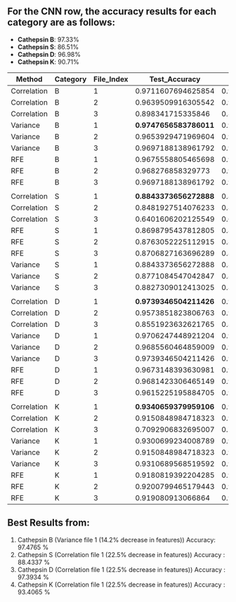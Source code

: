## For the CNN row, the accuracy results for each category are as follows:
- **Cathepsin B**: 97.33%
- **Cathepsin S**: 86.51%
- **Cathepsin D**: 96.98%
- **Cathepsin K**: 90.71%


| Method      | Category | File_Index | Test_Accuracy   | Precision       | Recall          | F1-Score        |
|-------------|----------|------------|-----------------|-----------------|-----------------|-----------------|
| Correlation | B        | 1          | 0.9711607694625854 | 0.9716005329222748 | 0.9711607786589762 | 0.9710346055145948 |
| Correlation | B        | 2          | 0.9639509916305542 | 0.9639145787220054 | 0.9639509733237203 | 0.9638712477978894 |
| Correlation | B        | 3          | 0.898341715335846  | 0.8995738880851906 | 0.8983417447728911 | 0.898210478637559 |
| Variance    | B        | 1          | **0.9747656583786011** | 0.9747845598431052 | 0.9747656813266041 | 0.9747019607239696 |
| Variance    | B        | 2          | 0.9653929471969604 | 0.9656309269297354 | 0.9653929343907715 | 0.9653562026192504 |
| Variance    | B        | 3          | 0.9697188138961792 | 0.9698637106531169 | 0.969718817591925 | 0.9695882737446 |
| RFE         | B        | 1          | 0.9675558805465698 | 0.9674878164566835 | 0.9675558759913482 | 0.9674363456862948 |
| RFE         | B        | 2          | 0.968276858329773  | 0.9683181649994399 | 0.9682768565248738 | 0.9681627437818263 |
| RFE         | B        | 3          | 0.9697188138961792 | 0.9697566954344019 | 0.969718817591925 | 0.969639303763679 |
|             |          |            |                    |                    |                   |                     |
| Correlation | S        | 1          | **0.8843373656272888** | 0.8865815258479512 | 0.8843373493975903 | 0.8843265473405466 |
| Correlation | S        | 2          | 0.8481927514076233 | 0.8464858924275791 | 0.8481927710843373 | 0.8465961039355744 |
| Correlation | S        | 3          | 0.6401606202125549 | 0.6297851502540344 | 0.6401606425702812 | 0.631388216165559 |
| RFE         | S        | 1          | 0.8698795437812805 | 0.8736365844436154 | 0.8698795180722891 | 0.8698018730614725 |
| RFE         | S        | 2          | 0.8763052225112915 | 0.8776304090168205 | 0.8763052208835341 | 0.8764233253194592 |
| RFE         | S        | 3          | 0.8706827163696289 | 0.8745255788211829 | 0.8706827309236947 | 0.8713249731534637 |
| Variance    | S        | 1          | 0.8843373656272888 | 0.8858064722146842 | 0.8843373493975903 | 0.8836330265636338 |
| Variance    | S        | 2          | 0.8771084547042847 | 0.88031839284855   | 0.8771084337349397 | 0.8773618217072549 |
| Variance    | S        | 3          | 0.8827309012413025 | 0.8859535270023704 | 0.8827309236947791 | 0.8831116100714843 |
|             |          |            |                    |                    |                   |                     |
| Correlation | D        | 1          | **0.9739346504211426** | 0.9745182090547888 | 0.9739346297062474 | 0.9739538894502121 |
| Correlation | D        | 2          | 0.9573851823806763 | 0.9582135592706179 | 0.9573851882498966 | 0.9573208960873238 |
| Correlation | D        | 3          | 0.8551923632621765 | 0.8590458488352849 | 0.85519238725693  | 0.8552291897450959 |
| Variance    | D        | 1          | 0.9706247448921204 | 0.9710496101905853 | 0.9706247414149772 | 0.970619478903289 |
| Variance    | D        | 2          | 0.9685560464859009 | 0.9691208662751477 | 0.9685560612329334 | 0.9684602611768157 |
| Variance    | D        | 3          | 0.9739346504211426 | 0.9741801255632314 | 0.9739346297062474 | 0.9738887961669076 |
| RFE         | D        | 1          | 0.9673148393630981 | 0.9684032660522639 | 0.9673148531237071 | 0.9673274998593897 |
| RFE         | D        | 2          | 0.9681423306465149 | 0.9688774011470116 | 0.9681423251965247 | 0.968166525204871 |
| RFE         | D        | 3          | 0.9615225195884705 | 0.9632872916618616 | 0.9615225486139842 | 0.9614921943828713 |
|             |          |            |                    |                    |                   |                     |
| Correlation | K        | 1          | **0.9340659379959106** | 0.9354930873123399 | 0.9340659340659341 | 0.9334797821169467 |
| Correlation | K        | 2          | 0.9150848984718323 | 0.915954139116305  | 0.9150849150849151 | 0.9143247966359555 |
| Correlation | K        | 3          | 0.7092906832695007 | 0.7137966365972792 | 0.7092907092907093 | 0.7045839669336106 |
| Variance    | K        | 1          | 0.9300699234008789 | 0.9309310986917965 | 0.9300699300699301 | 0.9296586472384656 |
| Variance    | K        | 2          | 0.9150848984718323 | 0.9150845610788615 | 0.9150849150849151 | 0.914548977816527 |
| Variance    | K        | 3          | 0.9310689568519592 | 0.9322838270508235 | 0.9310689310689311 | 0.9306463900141468 |
| RFE         | K        | 1          | 0.9180819392204285 | 0.9175473124478889 | 0.9180819180819181 | 0.917362225715822 |
| RFE         | K        | 2          | 0.9200799465179443 | 0.9213835353144366 | 0.9200799200799201 | 0.919562681827532 |
| RFE         | K        | 3          | 0.919080913066864  | 0.9196734795009393 | 0.919080919080919  | 0.9188262897901258 |


## Best Results from:

1. Cathepsin B (Variance    file 1 (14.2% decrease in features))    Accuracy: 97.4765 %
2. Cathepsin S (Correlation file 1 (22.5% decrease in features)) Accuracy : 88.4337 %
3. Cathepsin D (Correlation file 1 (22.5% decrease in features)) Accuracy : 97.3934 %
4. Cathepsin K (Correlation file 1 (22.5% decrease in features)) Accuracy : 93.4065 %




